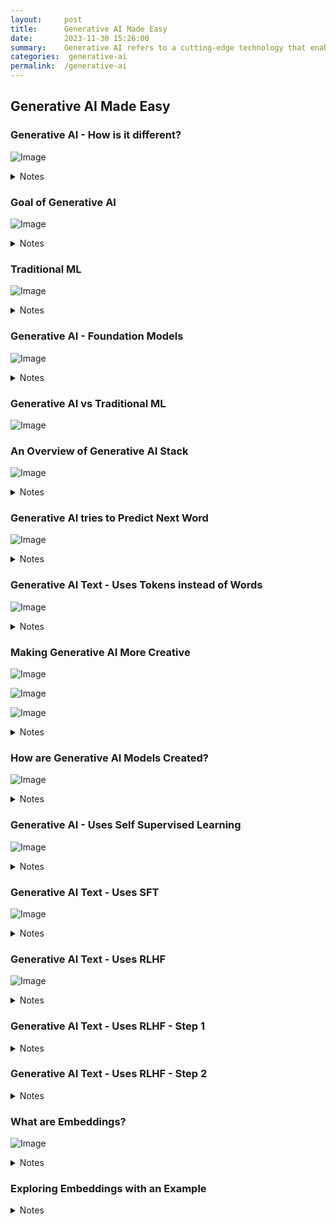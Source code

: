 ```yaml
---
layout:     post
title:      Generative AI Made Easy
date:       2023-11-30 15:26:00
summary:    Generative AI refers to a cutting-edge technology that enables machines to autonomously produce creative content, ranging from art and music to text and beyond. By harnessing advanced algorithms, it opens new frontiers in artificial intelligence, fostering creativity and generating novel solutions.
categories:  generative-ai
permalink:  /generative-ai
---
```


## Generative AI Made Easy

### Generative AI - How is it different?

![Image](/images/generative-ai/gen_ai_vs_ml_ai.gif "AI vs ML vs Generative AI")

<details>
    <summary>Notes</summary>
    <ul>
        <li>🔹Artificial Intelligence: Create machines that can simulate human-like intelligence and behavio.</li>
        <li>🔹Machine Learning: Learning from examples.</li>
        <li>🔹Generative AI: Learning from examples to create new content. </li>
    </ul>
</details>


### Goal of Generative AI

![Image](/images/generative-ai/goal_of_gen_ai.gif "Goal of Generative AI")

<details>
    <summary>Notes</summary>
    <ul>
        <li>🔹Goal: Generating New Content </li>
            <ul>
                <li>🔸Instead of making predictions, Generative AI focuses on creating new data samples</li>
                <li>🔸Examples</li>
                    <ul>
                        <li>✅ Text Generation: Writing emails, essays & poems. Generating ideas. </li>
                        <li>✅ Writing Code: Write, debug & analyze programs. </li>
                        <li>✅ Images Generation: Creating paintings, drawings, or other forms of images. </li>
            </ul>
            </ul>
    </ul>
</details>


### Traditional ML

![Image](/images/generative-ai/traditional_ml.gif "Traditional ML")

<details>
    <summary>Notes</summary>
    <ul>
        <li>🔹Traditional ML Models: </li>
            <ul>
                <li>🔸Needed task specific training </li>
                <li>🔸Multiple tasks ➡️ Multiple trainings ➡️ Multiple models</li>
            </ul>
    </ul>
</details>


### Generative AI - Foundation Models

![Image](/images/generative-ai/foundation_model.gif "Foundation Models")

<details>
    <summary>Notes</summary>
    <ul>
        <li>🔹Foundation Models: Pre-Trained Multi Task Models </li>
            <ul>
                <li>🔸Trained once (called pre-training) </li>
                <li>🔸Same model can be used for multiple tasks </li>
                    <ul>
                        <li>✅ Chatbot </li>
                        <li>✅ Classification </li>
                        <li>✅ Summarization </li>
                    </ul>
                <li>🔸Some models are multi-modal as well: Text, video, audio, image... </li>
            </ul>
        <li>🔹Large Language Models: Focused on text</li>
            <ul>
                <li>🔸REMEMBER: Subset of Foundation Models </li>
                <li>🔸Models that are trained on a lot of text to generate more text! </li>
            <ul>
    </ul>
</details>


### Generative AI vs Traditional ML

![Image](/images/generative-ai/traditional_model_vs_foundation_model.gif "Generative AI vs Traditional ML")



### An Overview of Generative AI Stack

![Image](/images/generative-ai/overview_of_gen_ai_stack.gif "Overview of Generative AI Stack")

<details>
    <summary>Notes</summary>
    <ul>
        <li>🔹Applications </li>
            <ul>
                <li>🔸ChatGPT </li>
                <li>🔸DALL·E </li>
                <li>🔸Bing Search, … </li>
            </ul>
        <li>🔹API: </li>
            <ul>
                <li>🔸OpenAI API </li>
                <li>🔸Azure OpenAI </li>
                <li>🔸Google Cloud PaLM API, ... </li>
            <ul>
        <li>🔹Foundation Models: </li>
            <ul>
                <li>🔸OpenAI:  </li>
                    <ul>
                        <li>✅ GPT (2, 3, 3.5, 4, 5, ..): Text, code and more.. </li>
                        <li>✅ DALL·E (1, 2, ...): Images </li>
                    </ul>
                <li>🔸Open Source: </li>
                    <ul>
                        <li>✅ OpenLLaMA (Meta): Generate text, images, and code </li>
                    </ul>
                <li>🔸Other Vendors: Google PaLM, ... </li>
            <ul>
    </ul>
</details>



### Generative AI tries to Predict Next Word

![Image](/images/generative-ai/predict_netxt_word.gif "Predict Next Word")

<details>
    <summary>Notes</summary>
    <ul>
        <li>🔹A key step in Generative AI For Text is predicting the next word </li>
        <li>🔹During training, text based Generative AI models learn the probability that a word might occur in a specific context </li>
            <ul>
                <li>🔸Context: "The cat sat on the" </li>
                <li>🔸Example probabilities for next word: </li>
                    <ul>
                        <li>✅ "mat": 0.4, "table": 0.2, "chair": 0.2, "moon": 0.1 </li>
                    </ul>
                <li>🔸Model might choose the highest probable word and go on to predict subsequent words </li>
                <li>🔸HOWEVER, you can control which of the words is chosen by controlling a few parameters! </li>
                    <ul>
                        <li>✅ temperature, top_k, top_p etc! </li>
                    </ul>
            </ul>
    </ul>
</details>


### Generative AI Text - Uses Tokens instead of Words

![Image](/images/generative-ai/gen_ai_uses_token.gif "Generative AI Text - Uses Tokens instead of Words")

<details>
    <summary>Notes</summary>
    <ul>
        <li>🔹TOKEN: A unit of text that might be a word </li>
            <ul>
                <li>🔸BUT it can be a sub word, punctuation mark, a number, .. </li>
                <li>🔸Why Tokens? </li>
                    <ul>
                        <li>✅ Tokens are more consistent than words </li>
                        <ul>
                            <li>📌 Words can have multiple meanings, depending on the context </li>
                            <li>📌 "bank" might mean financial institution or a river bank </li>
                        </ul>
                        <li>✅ Tokens are more consistent </li>
                        <ul>
                            <li>📌 Example tokens: bank_river, bank_financial or light_verb, light_noun, .. </li>
                        </ul>
                        <li>✅ Tokens are smaller and more manageable </li>
                        <li>✅ Tokens are more efficient to process </li>
                        <ul>
                            <li>📌 Because tokens are consistent, it easy for models to learn relationships and things like parts of speech </li>
                        </ul>
                    </ul>
            </ul>
        <li>🔹Generative AI For Text Models: </li>
            <ul>
                <li>🔸Understand relationships between Words Tokens </li>
                <li>🔸Good at predicting Next Word Token! </li>
                <li>🔸Have a token limit on context and generated text </li>
                    <ul>
                        <li>✅ Example: 1,024 tokens or 4,096 tokens </li>
                    <ul>
            </ul>
    </ul>
</details>


### Making Generative AI More Creative

![Image](/images/generative-ai/temprature.gif "Temerature")

![Image](/images/generative-ai/top_p.gif "Top P")

![Image](/images/generative-ai/top_n.gif "Top N")

<details>
    <summary>Notes</summary>
    <ul>
        <li>🔹A:0.4, B:0.2, C:0.1, D:0.05, E:0.02, F:0.01, .. Which of A, B, C, D, E, F should be chosen? </li>
            <ul>
                <li>🔸Top-K: How many tokens should be considered? </li>
                    <ul>
                        <li>✅ Specify the number of highest probability tokens to consider at each generation step </li>
                        <ul>
                            <li>📌 Example: top_k of 5 => next token is chosen from the top 5 most probable tokens </li>
                        </ul>
                    </ul>
                <li>🔸Top-P: What is the (cumulative) probability limit ? </li>
                    <ul>
                        <li>✅ Define the cumulative probability cutoff for selecting tokens </li>
                        <li>✅ Lower value ➡️ less random responses. Higher value ➡️ more random responses. </li>
                        <ul>
                            <li>📌 Example: top_p value is 0.6 => Next token is either A or B </li>
                        </ul>
                    </ul>
                <li>🔸Temperature: How random should be the output? </li>
                    <ul>
                        <li>✅ Higher values ➡️ more randomness and more creativity </li>
                        <li>✅ Lower values ➡️ lesser randomness</li>
                    </ul>
                <li>🔸Example Scenarios: </li>
                    <ul>
                        <li>✅ Find Capital City of India: use low values </li>
                        <li>✅ Write a creative essay: use high values </li>
                    </ul>
            </ul>
    </ul>
</details>





### How are Generative AI Models Created?

![Image](/images/generative-ai/gen_ai_model_training.gif "Generative AI Model Training")

<details>
    <summary>Notes</summary>
    <ul>
        <li>🔹Training needs huge volumes (Petabytes) of data </li>
        <li>🔹Training process is very complex and needs huge amount of infrastructure </li>
            <ul>
                <li>🔸Uses a combination of self supervised learning, SFT and RLHF </li>
            </ul>
        <li>🔹Once trained, Generative AI Models can perform several tasks really well </li>
            <ul>
                <li>🔸Based on Foundation Models and LLMs (Large Language Models) </li>
            </ul>
        <li>🔹Generative AI models: Statistical models that learn to generate new data by analyzing existing data </li>
            <ul>
                <li>🔸More data analyzed => Better new data similar to existing data </li>
                <li>🔸Example: GPT-3 model was trained on a dataset of 500 billion words of text </li>
            </ul>
        <li>🔹Datasets used include: </li>
            <ul>
                <li>🔸Images, text and code scraped from the open web: </li>
                <ul>
                    <li>✅ Wikipedia </li>
                    <li>✅ Books </li>
                    <li>✅ Conversations </li>
                    <li>✅ Open source code (syntax of programming languages and the semantics of code) </li>
                </ul>
            </ul>
    </ul>
</details>



### Generative AI - Uses Self Supervised Learning

![Image](/images/generative-ai/self_supervised_learning.gif "Self Supervised Learning")

<details>
    <summary>Notes</summary>
    <ul>
        <li>🔹Self-supervised learning: Model learns from the data itself </li>
            <ul>
                <li>🔸WITHOUT requiring explicit labels or annotations </li>
            </ul>
        <li>🔹How does this work? </li>
            <ul>
                <li>🔸Example for text model: </li>
                <ul>
                    <li>➡️ 1: Model tries to predict next word based on preceding words: </li>
                    <ul>
                        <li>✅ Model is given an example sentence: "The sun is shining and the sky is ____." </li>
                        <li>✅ Model predicts the missing word </li>
                    </ul>
                    <li>➡️ 2: Model's predicted word is compared to the actual word that comes next: </li>
                    <ul>
                        <li>✅ Learns from its mistakes and adjusts its internal representation </li>
                        <ul>
                            <li>📌 Neural Networks, Loss Calculation, Backpropagation etc.. </li>
                        </ul>
                    </ul>
                    <li>➡️ 3: Repeated for all text from training dataset </li>
                </ul>
                <li>🔸Model captures the relationships between words, contextual cues, and semantic meanings: </li>
                    <ul>
                        <li>✅ If prompted with "The sun is shining and the sky is," the model might generate: </li>
                        <ul>
                            <li>📌 "The sun is shining and the sky is clear." </li>
                            <li>📌 "The sun is shining and the sky is blue." </li>
                            <li>📌 "The sun is shining and the sky is filled -- with fluffy clouds." </li>
                        </ul>
                    </ul>
            </ul>
    </ul>
</details>




### Generative AI Text - Uses SFT

![Image](/images/generative-ai/sft.gif "SFT")

<details>
    <summary>Notes</summary>
    <ul>
        <li>🔹After basic training, Gen. AI Model can predict NEXT WORD in a sequence based on contextual information </li>
            <ul>
                <li>🔸Given: "My favorite sport is" </li>
                    <ul>
                        <li>✅ Model picks a probable word (basketball:20%, soccer:18%, cricket:10%) </li>
                    </ul>
                <li>🔸Given: "A question?" </li>
                    <ul>
                        <li>✅ Model might follow up with "Another Question?" </li>
                    </ul>
            </ul>
        <li>🔹HOW to make a model to respond to questions with answers? </li>
            <ul>
                <li>🔸Given a question, how to make the model give an answer </li>
                <li>🔸Solution: Supervised Fine-Tuning </li>
            </ul>
        <li>🔹Model is trained with Labeled Data </li>
            <ul>
                <li>🔸1000s of Prompt and Ideal Response combinations </li>
                <li>🔸Model learns to respond to a question with an answer </li>
                <li>🔸Surprisingly less number of prompts add this capability </li>
            </ul>
    </ul>
</details>

### Generative AI Text - Uses RLHF

![Image](/images/generative-ai/rlhf.gif "RLHF")

<details>
    <summary>Notes</summary>
    <ul>
        <li>🔹How to make the model understand human values and preferences? </li>
            <ul>
                <li>🔸Models don't inherently understand human values, ethics, or preferences </li>
                <li>🔸Models can sometimes generate content that is inappropriate, biased, or conflicts with human values </li>
                <li>🔸How can we avoid this? </li>
                <li>🔸Solution: Reinforcement Learning from Human Feedback (RLHF) </li>
            </ul>
        <li>🔹STEPS: </li>
            <ul>
                <li>🔸1: Create a Reward Model that understands human values and preferences </li>
                <li>🔸2: Tune Generative AI Model using Reward Model </li>
            </ul>
    </ul>
</details>

### Generative AI Text - Uses RLHF - Step 1


<details>
    <summary>Notes</summary>
    <ul>
        <li>🔹Goal: Build a Reward Model that understands human values and preferences </li>
        <li>🔹How? </li>
            <ul>
                <li>🔸1: Use Generative AI model to generate multiple responses for a prompt </li>
                <li>🔸2: Diverse set of human evaluators rank the responses </li>
                <li>🔸3: Tune Reward Model based on the responses from human evaluators </li>
                <li>🔸Repeat 1, 2, 3 for thousands of prompts </li>
            </ul>
        <li>🔹Result: Reward Model understands human values and preferences (generates a Reward)! </li>
            <ul>
                <li>🔸It will be used later to tune the responses from the Generative AI model </li>
            </ul>
    </ul>
</details>



### Generative AI Text - Uses RLHF - Step 2


<details>
    <summary>Notes</summary>
    <ul>
        <li>🔹Goal: Tune Generative AI Model using Reward Model </li>
        <li>🔹How? </li>
            <ul>
                <li>🔸1: Feed a prompt into Generative AI Model to generate a response </li>
                <li>🔸2: Calculate Reward using Reward Model </li>
                <li>🔸3: Tune Generative AI Model based on the evaluation </li>
                <li>🔸Repeat 1, 2, 3 for millions of prompts (automated) </li>
            </ul>
        <li>🔹Result: Generative AI Model understands human values and preferences! </li>
        <li>🔹REMEMBER: You don't need to understand everything about SFT and RHLF </li>
    </ul>
</details>


### What are Embeddings?

![Image](/images/generative-ai/embeddings.gif "Embeddings")

<details>
    <summary>Notes</summary>
    <ul>
        <li>🔹Embeddings: Vector representations of words in a high-dimensional space </li>
            <ul>
                <li>🔸Captures semantic relationships and contextual information </li>
            </ul>
        <li>🔹Example: You can use multiple dimensions to represent animals: </li>
            <ul>
                <li>🔸Size: "small," "medium," or "large." </li>
                <li>🔸Diet: "carnivore," "herbivore," or "omnivore." </li>
                <li>🔸Habitat: "aquatic," "terrestrial," or "arboreal." </li>
                <li>🔸Movement: "flying," "running," "swimming," or "crawling." </li>
            </ul>
    </ul>
</details>

### Exploring Embeddings with an Example


<details>
    <summary>Notes</summary>
    <ul>
        <li>🔹Shown here is an embedding of a single word </li>
            <ul>
                <li>🔸OpenAI Embeddings API provides 1536-dimensional vector embeddings </li>
                <li>🔸i.e. Each word is being looked at from 1536 different dimensions </li>
            </ul>
        <li>🔹Widely used in natural language processing (NLP) tasks </li>
            <ul>
                <li>🔸Text Similarity: Measure semantic similarity between texts </li>
                <li>🔸Recommendation Systems: Recommend items based on user preferences </li>
                <li>🔸Clustering: Group similar texts </li>
                <li>🔸Outlier Detection: Find text that does not fit the group </li>
                <li>🔸Example: Similarity Calculation </li>
                <ul>
                    <li>🔸Given two sentences </li>
                    <ul>
                        <li>✅ "The sun is shining brightly." and "Cats and dogs are popular pets." </li>
                    </ul>
                    <li>🔸Calculate similarity between the sentence embeddings. </li>
                    <li>🔸Higher similarity indicates semantic closeness. </li>
                </ul>
            </ul>
    </ul>
</details>




